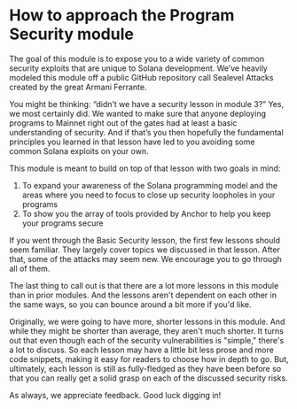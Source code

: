 # How to approach the Program Security module

The goal of this module is to expose you to a wide variety of common security exploits that are unique to Solana development. We’ve heavily modeled this module off a public GitHub repository call Sealevel Attacks created by the great Armani Ferrante.

You might be thinking: “didn’t we have a security lesson in module 3?” Yes, we most certainly did. We wanted to make sure that anyone deploying programs to Mainnet right out of the gates had at least a basic understanding of security. And if that’s you then hopefully the fundamental principles you learned in that lesson have led to you avoiding some common Solana exploits on your own.

This module is meant to build on top of that lesson with two goals in mind:

1. To expand your awareness of the Solana programming model and the areas where you need to focus to close up security loopholes in your programs
2. To show you the array of tools provided by Anchor to help you keep your programs secure

If you went through the Basic Security lesson, the first few lessons should seem familiar. They largely cover topics we discussed in that lesson. After that, some of the attacks may seem new. We encourage you to go through all of them.

The last thing to call out is that there are a lot more lessons in this module than in prior modules. And the lessons aren't dependent on each other in the same ways, so you can bounce around a bit more if you'd like.

Originally, we were going to have more, shorter lessons in this module. And while they might be shorter than average, they aren't much shorter. It turns out that even though each of the security vulnerabilities is "simple," there's a lot to discuss. So each lesson may have a little bit less prose and more code snippets, making it easy for readers to choose how in depth to go. But, ultimately, each lesson is still as fully-fledged as they have been before so that you can really get a solid grasp on each of the discussed security risks.

As always, we appreciate feedback. Good luck digging in!